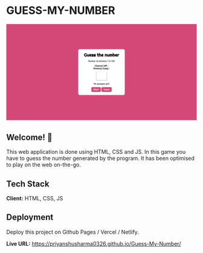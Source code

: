 # GUESS-MY-NUMBER

![Design preview for Guess-My-Number Game](./design/desktop-design.jpg)

## Welcome! 👋

This web application is done using HTML, CSS and JS. In this game you have to guess the number generated by the program. It has been optimised to play on the web on-the-go.
## Tech Stack

**Client:** HTML, CSS, JS

## Deployment

Deploy this project on Github Pages / Vercel / Netlify.

**Live URL:** https://priyanshusharma0326.github.io/Guess-My-Number/